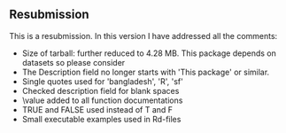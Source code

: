 ## Resubmission
This is a resubmission. In this version I have addressed all the comments:

* Size of tarball: further reduced to 4.28 MB. This package depends on datasets so please consider
* The Description field no longer starts with  'This package' or similar.
* Single quotes used for 'bangladesh', 'R', 'sf'
* Checked description field for blank spaces
* \value added to all function documentations 
* TRUE and FALSE used instead of T and F
* Small executable examples used in Rd-files
